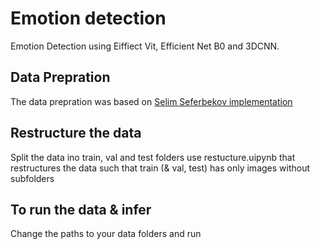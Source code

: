 # Emotion detection
Emotion Detection using Eiffiect Vit, Efficient Net B0 and 3DCNN.
 ## Data Prepration
 The data prepration was based on [Selim Seferbekov implementation](https://github.com/selimsef/dfdc_deepfake_challenge#data-preparation)

 

 ## Restructure the data
 Split the data ino train, val and test folders
 use restucture.uipynb that restructures the data such that train (& val, test) has only images without subfolders

 ## To run the data & infer
 Change the paths to your data folders and run

